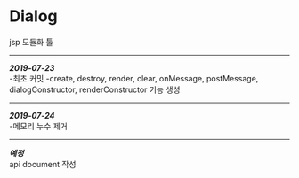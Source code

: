 # Dialog  
jsp 모듈화 툴  

---
***2019-07-23***  
-최초 커밋
-create, destroy, render, clear, onMessage, postMessage, dialogConstructor, renderConstructor 기능 생성

---
***2019-07-24***  
-메모리 누수 제거

---
***예정***  
api document 작성
